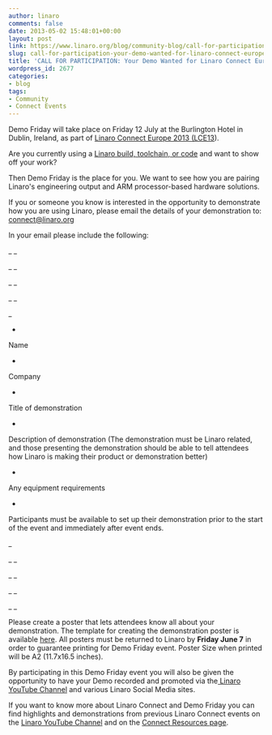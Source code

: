 ```yaml
---
author: linaro
comments: false
date: 2013-05-02 15:48:01+00:00
layout: post
link: https://www.linaro.org/blog/community-blog/call-for-participation-your-demo-wanted-for-linaro-connect-europe-2013/
slug: call-for-participation-your-demo-wanted-for-linaro-connect-europe-2013
title: 'CALL FOR PARTICIPATION: Your Demo Wanted for Linaro Connect Europe 2013'
wordpress_id: 2677
categories:
- blog
tags:
- Community
- Connect Events
---
```


Demo Friday will take place on Friday 12 July at the Burlington Hotel in Dublin, Ireland, as part of [Linaro Connect Europe 2013 (LCE13](http://www.linaro.org/connect)).




Are you currently using a [Linaro build, toolchain, or code](http://www.linaro.org/downloads/) and want to show off your work?




Then Demo Friday is the place for you. We want to see how you are pairing Linaro's engineering output and ARM processor-based hardware solutions.




If you or someone you know is interested in the opportunity to demonstrate how you are using Linaro, please email the details of your demonstration to: [connect@linaro.org](mailto:connect@linaro.org)




In your email please include the following:


_ _

_ _

_ _

_ _

_




  *


Name





  *


Company





  *


Title of demonstration





  *


Description of demonstration (The demonstration must be Linaro related, and those presenting the demonstration should be able to tell attendees how Linaro is making their product or demonstration better)





  *


Any equipment requirements





  *


Participants must be available to set up their demonstration prior to the start of the event and immediately after event ends.





_

_ _

_ _

_ _

_ _


Please create a poster that lets attendees know all about your demonstration. The template for creating the demonstration poster is available [here](http://www.linaro.org/linaro-blog/wp-content/uploads/2013/05/Demo-Friday-Demo-Poster-Template_LCE13_Dublin.odp). All posters must be returned to Linaro by **Friday June 7** in order to guarantee printing for Demo Friday event. Poster Size when printed will be A2 (11.7x16.5 inches).




By participating in this Demo Friday event you will also be given the opportunity to have your Demo recorded and promoted via the[ Linaro YouTube Channel](http://www.youtube.com/playlist?list=PLHMIcjAkq7Et20mZ_LMoJXpRxxoGNlQjV) and various Linaro Social Media sites.




If you want to know more about Linaro Connect and Demo Friday you can find highlights and demonstrations from previous Linaro Connect events on the [Linaro YouTube Channel](http://www.youtube.com/user/linaroorg) and on the [Connect Resources page](http://www.linaro.org/connect-resources/Q/lce12#videos).
